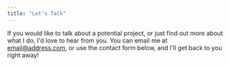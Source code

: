 ```yaml
---
title: "Let's Talk"
---
```


If you would like to talk about a potential project, or just find out more about what I do, I'd love to hear from you. You can email me at [email@address.com](mailto:email@address.com), or use the contact form below, and I'll get back to you right away!
